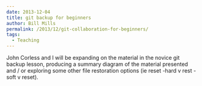 ```yaml
---
date: 2013-12-04
title: git backup for beginners
author: Bill Mills
permalink: /2013/12/git-collaboration-for-beginners/
tags:
  - Teaching
---
```

John Corless and I will be expanding on the material in the novice git backup lesson, producing a summary diagram of the material presented and / or exploring some other file restoration options (ie reset -hard v rest -soft v reset).
